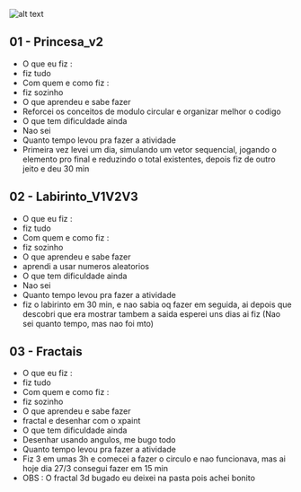 ![alt text](https://i.imgur.com/7WlHtSLm.jpg)

## 01 - Princesa_v2
- O que eu fiz : 
- fiz tudo
- Com quem e como fiz : 
- fiz sozinho
- O que aprendeu e sabe fazer
- Reforcei os conceitos de modulo circular e organizar melhor o codigo
- O que tem dificuldade ainda
- Nao sei
- Quanto tempo levou pra fazer a atividade
- Primeira vez levei um dia, simulando um vetor sequencial, jogando o elemento pro final e reduzindo o total existentes, 
  depois fiz de outro jeito e deu  30 min

## 02 - Labirinto_V1V2V3
- O que eu fiz : 
- fiz tudo
- Com quem e como fiz : 
- fiz sozinho
- O que aprendeu e sabe fazer
- aprendi a usar numeros aleatorios
- O que tem dificuldade ainda
- Nao sei
- Quanto tempo levou pra fazer a atividade
- fiz o labirinto em 30 min, e nao sabia oq fazer em seguida, ai depois que descobri que era mostrar tambem a saida
  esperei uns dias ai fiz (Nao sei quanto tempo, mas nao foi mto)

## 03 - Fractais
- O que eu fiz : 
- fiz tudo
- Com quem e como fiz : 
- fiz sozinho
- O que aprendeu e sabe fazer
- fractal e desenhar com o xpaint
- O que tem dificuldade ainda
- Desenhar usando angulos, me bugo todo
- Quanto tempo levou pra fazer a atividade
- Fiz 3 em umas 3h e comecei a fazer o circulo e nao funcionava, mas ai hoje dia 27/3
  consegui fazer em 15 min
- OBS : O fractal 3d bugado eu deixei na pasta pois achei bonito

